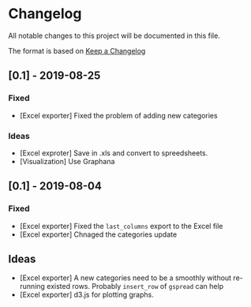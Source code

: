 # Changelog
All notable changes to this project will be documented in this file.

The format is based on [Keep a Changelog](https://keepachangelog.com/en/1.0.0/)

## [0.1] - 2019-08-25
### Fixed
- [Excel exporter] Fixed the problem of adding new categories

### Ideas
- [Excel exproter] Save in .xls and convert to spreedsheets. 
- [Visualization] Use Graphana

## [0.1] - 2019-08-04
### Fixed
- [Excel exporter] Fixed the `last_columns` export to the Excel file
- [Excel exporter] Chnaged the categories update

## Ideas
- [Excel exporter] A new categories need to be a smoothly without re-running existed rows. Probably `insert_row` of `gspread` can help
- [Excel exporter] d3.js for plotting graphs. 

